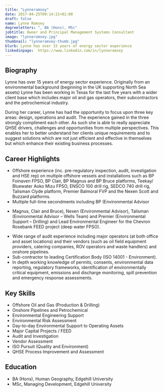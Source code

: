 ```yaml
---
title: "Lynneramsey"
date: 2017-04-25T09:14:21+01:00
draft: false
name: Lynne Ramsey
degreeletters: ", BA (Hons), MSc"
jobtitle: Owner and Principal Management Systems Consultant
image: "lynneramsey.jpg"
thumbnail: "lynneramsey-thumb.jpg"
blurb: Lynne has over 15 years of energy sector experience
linkedinpage:  https://www.linkedin.com/in/lynneramsey
---
```


## Biography

<p>
    Lynne has over 15 years of energy sector experience. Originally from
    an environmental background (beginning in the UK supporting North Sea
    assets) Lynne has been working in Texas for the last five years with a
    wider client base which includes major oil and gas operators, their subcontractors
    and the petrochemical industry.                   
</p>
<p>
    During her career, Lynne has had the opportunity to focus upon three key
    areas: design, operations and audit. The experience gained in the three
    strongly compliment each other. As such she is able to really appreciate
    QHSE drivers, challenges and opportunities from multiple perspectives.
    This enables her to better understand her clients unique requirements
    and to suggest solutions which are not just efficient and effective in
    themselves but which enhance their existing business processes.
</p>

## Career Highlights

* Offshore experience (inc. pre-regulatory inspection, audit, investigation
and HSE rep) on multiple offshore vessels and installations such as BP
Foinaven FPSO, BP Clair, BP Magnus and BP Bruce platforms, Teekay/
Bluewater Aoko Mizu FPSO, ENSCO 100 drill rig, SEDCO 740 drill rig,
Talisman Clyde platform, Premier Balmoral FVP and the Nexen Scott and
Buzzard platforms.
* Multiple full-time secondments including BP (Environmental Advisor
- Magnus, Clair and Bruce), Nexen (Environmental Advisor), Talisman
(Environmental Advisor – Wells Team) and Premier (Environmental
Support – Drilling) and Lead Environmental Engineer for the Chevron
Rosebank FEED project (deep water FPSO).
* Wide range of audit experience including major operators (at both office
and asset locations) and their vendors (such as oil field equipment
providers, catering companies, ROV operators and waste handlers) and
onshore pipelines.
* Sub-contractor to leading Certification Body (ISO 14001 - Environment).
* In depth working knowledge of permits, consents, environmental data
reporting, regulatory frameworks, identification of environmentally
critical equipment, emissions and discharge monitoring, spill prevention
and emergency response assessments.

<split>

## Key Skills

* Offshore Oil and Gas (Production & Drilling)
* Onshore Pipelines and Petrochemical
* Environmental Engineering Support
* Environmental Risk Assessment
* Day-to-day Environmental Support to Operating Assets
* Major Capital Projects / FEED
* Audit and Investigation
* Vendor Assessment
* ISO Pursuit (Quality and Environment)
* QHSE Process Improvement and Assessment

## Education
*	BA (Hons), Human Geography, Edgehill University
*	MSc, Managing Development, Edgehill University